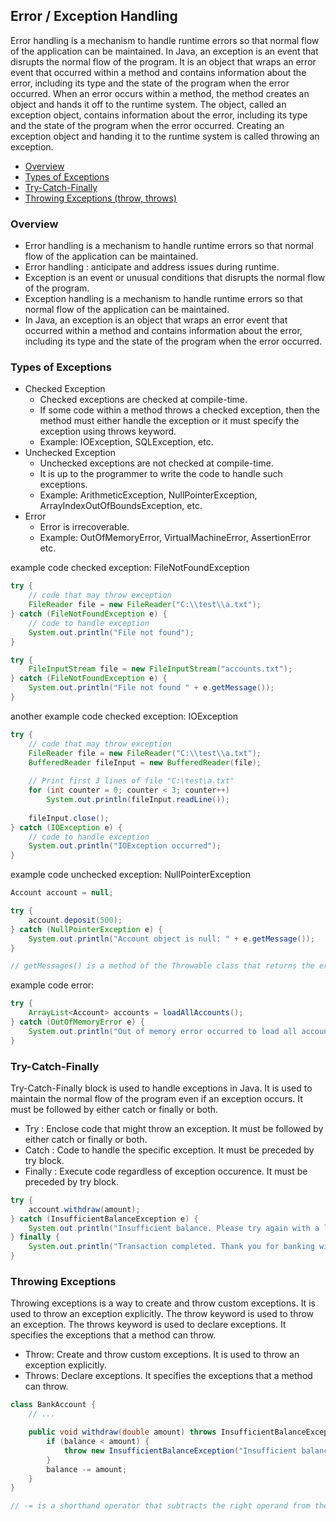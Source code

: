 ## Error / Exception Handling
Error handling is a mechanism to handle runtime errors so that normal flow of the application can be maintained. In Java, an exception is an event that disrupts the normal flow of the program. It is an object that wraps an error event that occurred within a method and contains information about the error, including its type and the state of the program when the error occurred. When an error occurs within a method, the method creates an object and hands it off to the runtime system. The object, called an exception object, contains information about the error, including its type and the state of the program when the error occurred. Creating an exception object and handing it to the runtime system is called throwing an exception.

- [Overview](#overview)
- [Types of Exceptions](#types-of-exceptions)
- [Try-Catch-Finally](#try-catch-finally)
- [Throwing Exceptions (throw, throws)](#throwing-exceptions)

### Overview
- Error handling is a mechanism to handle runtime errors so that normal flow of the application can be maintained.
- Error handling : anticipate and address issues during runtime.
- Exception is an event or unusual conditions that disrupts the normal flow of the program.
- Exception handling is a mechanism to handle runtime errors so that normal flow of the application can be maintained.
- In Java, an exception is an object that wraps an error event that occurred within a method and contains information about the error, including its type and the state of the program when the error occurred.

### Types of Exceptions
- Checked Exception
  - Checked exceptions are checked at compile-time.
  - If some code within a method throws a checked exception, then the method must either handle the exception or it must specify the exception using throws keyword.
  - Example: IOException, SQLException, etc.
- Unchecked Exception
    - Unchecked exceptions are not checked at compile-time.
    - It is up to the programmer to write the code to handle such exceptions.
    - Example: ArithmeticException, NullPointerException, ArrayIndexOutOfBoundsException, etc.
- Error
    - Error is irrecoverable.
    - Example: OutOfMemoryError, VirtualMachineError, AssertionError etc.

example code checked exception:
FileNotFoundException
```java
try {
    // code that may throw exception
    FileReader file = new FileReader("C:\\test\\a.txt");
} catch (FileNotFoundException e) {
    // code to handle exception
    System.out.println("File not found");
}
```

```java
try {
    FileInputStream file = new FileInputStream("accounts.txt");
} catch (FileNotFoundException e) {
    System.out.println("File not found " + e.getMessage());
}
```

another example code checked exception:
IOException
```java
try {
    // code that may throw exception
    FileReader file = new FileReader("C:\\test\\a.txt");
    BufferedReader fileInput = new BufferedReader(file);
    
    // Print first 3 lines of file "C:\test\a.txt"
    for (int counter = 0; counter < 3; counter++) 
        System.out.println(fileInput.readLine());
    
    fileInput.close();
} catch (IOException e) {
    // code to handle exception
    System.out.println("IOException occurred");
}
```

example code unchecked exception:
NullPointerException
```java
Account account = null;

try {
    account.deposit(500);
} catch (NullPointerException e) {
    System.out.println("Account object is null: " + e.getMessage());
}

// getMessages() is a method of the Throwable class that returns the error message.
```

example code error:
```java
try {
    ArrayList<Account> accounts = loadAllAccounts();
} catch (OutOfMemoryError e) {
    System.out.println("Out of memory error occurred to load all accounts: " + e.getMessage());
}
```

### Try-Catch-Finally
Try-Catch-Finally block is used to handle exceptions in Java. It is used to maintain the normal flow of the program even if an exception occurs. It must be followed by either catch or finally or both.

- Try : Enclose code that might throw an exception. It must be followed by either catch or finally or both.
- Catch : Code to handle the specific exception. It must be preceded by try block.
- Finally : Execute code regardless of exception occurence. It must be preceded by try block.

```java
try {
    account.withdraw(amount);
} catch (InsufficientBalanceException e) {
    System.out.println("Insufficient balance. Please try again with a lesser amount.");
} finally {
    System.out.println("Transaction completed. Thank you for banking with us.");
}
```

### Throwing Exceptions
Throwing exceptions is a way to create and throw custom exceptions. It is used to throw an exception explicitly. The throw keyword is used to throw an exception. The throws keyword is used to declare exceptions. It specifies the exceptions that a method can throw.

- Throw: Create and throw custom exceptions. It is used to throw an exception explicitly.
- Throws: Declare exceptions. It specifies the exceptions that a method can throw.

```java
class BankAccount {
    // ...

    public void withdraw(double amount) throws InsufficientBalanceException {
        if (balance < amount) {
            throw new InsufficientBalanceException("Insufficient balance");
        }
        balance -= amount;
    }
}

// -= is a shorthand operator that subtracts the right operand from the left operand and assigns the result to the left operand.
```